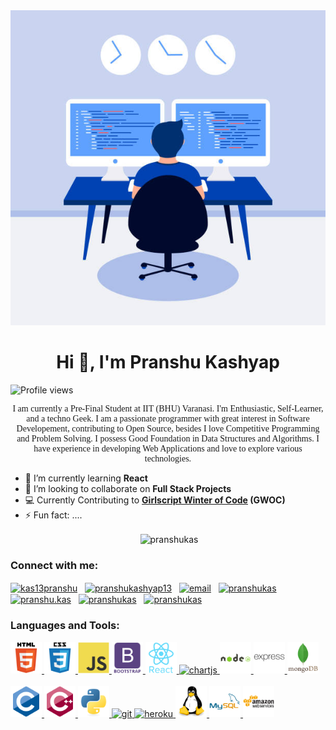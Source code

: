 <div align="center"><img src="/web-developer.jfif"></div>

<h1 align="center">Hi 👋, I'm Pranshu Kashyap</h1>

![Profile views](https://gpvc.arturio.dev/pranshukas)  

<p align="center" style="font-family:Papyrus"> I am currently a Pre-Final Student at IIT (BHU) Varanasi. I'm Enthusiastic, Self-Learner, and a techno Geek. I am a passionate programmer with great interest in Software Developement, contributing to Open Source, besides I  love Competitive Programming and Problem Solving. I possess Good Foundation in Data Structures and Algorithms.
I have experience in developing Web Applications and love to explore various technologies.

- 🌱 I’m currently learning **React**
- 👯 I’m looking to collaborate on **Full Stack Projects**
- 💻 Currently Contributing to **[Girlscript Winter of Code](https://github.com/girlscript/winter-of-contributing) (GWOC)**
- ⚡ Fun fact: ....
  
<p align="center">&nbsp;<img align="center" src="https://github-readme-stats.vercel.app/api?username=pranshukas&show_icons=true&count_private=true&locale=en" alt="pranshukas" /></p>
  
<h3 align="left">Connect with me:</h3>
<p align="left">
<a href="https://twitter.com/kas13pranshu" target="blank"><img align="center" src="https://raw.githubusercontent.com/rahuldkjain/github-profile-readme-generator/master/src/images/icons/Social/twitter.svg" alt="kas13pranshu" height="35" width="40" /></a>&nbsp;&nbsp;
<a href="https://linkedin.com/in/pranshukashyap13" target="blank"><img align="center" src="https://raw.githubusercontent.com/rahuldkjain/github-profile-readme-generator/master/src/images/icons/Social/linked-in-alt.svg" alt="pranshukashyap13" height="35" width="40" /></a>&nbsp;&nbsp;
<a href="mailto:pranshu.kashyap.mec19@iitbhu.ac.in"> <img align="center" src="https://cdn-icons-png.flaticon.com/512/732/732200.png" height="35px" width="40px" alt="email"/></a>&nbsp;&nbsp;
<a href="https://instagram.com/pranshukas" target="blank"><img align="center" src="https://raw.githubusercontent.com/rahuldkjain/github-profile-readme-generator/master/src/images/icons/Social/instagram.svg" alt="pranshukas" height="35" width="40" /></a>&nbsp;&nbsp;
<a href="https://www.facebook.com/pranshu.kas/" target="blank"><img align="center" src="https://raw.githubusercontent.com/rahuldkjain/github-profile-readme-generator/master/src/images/icons/Social/facebook.svg" alt="pranshu.kas" height="35" width="40" /></a>&nbsp;&nbsp;
<a href="https://www.codechef.com/users/pranshukas" target="blank"><img align="center" src="https://cdn.jsdelivr.net/npm/simple-icons@3.1.0/icons/codechef.svg" alt="pranshukas" height="35" width="40" /></a>&nbsp;&nbsp;
<a href="https://codeforces.com/profile/pranshukas" target="blank"><img align="center" src="https://cdn.jsdelivr.net/npm/simple-icons@3.0.1/icons/codeforces.svg" alt="pranshukas" height="35" width="40" /></a>&nbsp;&nbsp;
</p>

<h3 align="left">Languages and Tools:</h3>
<p align="left"> 
<a href="https://www.w3.org/html/" target="_blank"> <img src="https://raw.githubusercontent.com/devicons/devicon/master/icons/html5/html5-original-wordmark.svg" alt="html5" width="50" height="50"/> </a> 
<a href="https://www.w3schools.com/css/" target="_blank"> <img src="https://raw.githubusercontent.com/devicons/devicon/master/icons/css3/css3-original-wordmark.svg" alt="css3" width="50" height="50"/> </a> 
<a href="https://developer.mozilla.org/en-US/docs/Web/JavaScript" target="_blank"> <img src="https://raw.githubusercontent.com/devicons/devicon/master/icons/javascript/javascript-original.svg" alt="javascript" width="50" height="50"/> </a>
<a href="https://getbootstrap.com" target="_blank"> <img src="https://raw.githubusercontent.com/devicons/devicon/master/icons/bootstrap/bootstrap-plain-wordmark.svg" alt="bootstrap" width="50" height="50"/> </a> 
<a href="https://reactjs.org/" target="_blank"> <img src="https://raw.githubusercontent.com/devicons/devicon/master/icons/react/react-original-wordmark.svg" alt="react" width="50" height="50"/> </a>
<a href="https://www.chartjs.org" target="_blank"> <img src="https://www.chartjs.org/media/logo-title.svg" alt="chartjs" width="50" height="50"/> </a>  
<a href="https://nodejs.org" target="_blank"> <img src="https://raw.githubusercontent.com/devicons/devicon/master/icons/nodejs/nodejs-original-wordmark.svg" alt="nodejs" width="50" height="50"/> </a> 
<a href="https://expressjs.com" target="_blank"> <img src="https://raw.githubusercontent.com/devicons/devicon/master/icons/express/express-original-wordmark.svg" alt="express" width="50" height="50"/> </a> 
  <a href="https://www.mongodb.com/" target="_blank"> <img src="https://raw.githubusercontent.com/devicons/devicon/master/icons/mongodb/mongodb-original-wordmark.svg" alt="mongodb" width="50" height="50"/> </a>
 <br><br>
<a href="https://www.cprogramming.com/" target="_blank"> <img src="https://raw.githubusercontent.com/devicons/devicon/master/icons/c/c-original.svg" alt="c" width="50" height="50"/> </a> 
<a href="https://www.w3schools.com/cpp/" target="_blank"> <img src="https://raw.githubusercontent.com/devicons/devicon/master/icons/cplusplus/cplusplus-original.svg" alt="cplusplus" width="50" height="50"/> </a> 
<a href="https://www.python.org" target="_blank"> <img src="https://raw.githubusercontent.com/devicons/devicon/master/icons/python/python-original.svg" alt="python" width="50" height="50"/> </a> 
<a href="https://git-scm.com/" target="_blank"> <img src="https://www.vectorlogo.zone/logos/git-scm/git-scm-icon.svg" alt="git" width="50" height="50"/> </a> 
<a href="https://heroku.com" target="_blank"> <img src="https://www.vectorlogo.zone/logos/heroku/heroku-icon.svg" alt="heroku" width="50" height="50"/> </a>  
<a href="https://www.linux.org/" target="_blank"> <img src="https://raw.githubusercontent.com/devicons/devicon/master/icons/linux/linux-original.svg" alt="linux" width="50" height="50"/> </a> 
<a href="https://www.mysql.com/" target="_blank"> <img src="https://raw.githubusercontent.com/devicons/devicon/master/icons/mysql/mysql-original-wordmark.svg" alt="mysql" width="50" height="50"/> </a> 
<a href="https://aws.amazon.com" target="_blank"> <img src="https://raw.githubusercontent.com/devicons/devicon/master/icons/amazonwebservices/amazonwebservices-original-wordmark.svg" alt="aws" width="50" height="50"/> </a> </p> 

<br>

<!-- <p><img align="left" src="https://github-readme-stats.vercel.app/api/top-langs?username=pranshukas&show_icons=true&locale=en&layout=compact" alt="pranshukas" /></p> -->

<!-- <p align="center">&nbsp;<img align="center" src="https://github-readme-stats.vercel.app/api?username=pranshukas&show_icons=true&locale=en" alt="pranshukas" /></p> -->

<!-- <p align="center"><img align="center" src="https://github-readme-streak-stats.herokuapp.com/?user=pranshukas&" alt="pranshukas" /></p> -->

